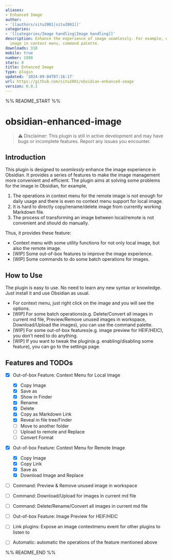 ```yaml
---
aliases:
- Enhanced Image
author:
- '[[authors/situ2001|situ2001]]'
categories:
- '[[categories/Image handling|Image handling]]'
description: Enhance the experience of image seamlessly. For example, operations for
  image in context menu, command palette.
downloads: 318
mobile: true
number: 1898
stars: 8
title: Enhanced Image
type: plugin
updated: '2024-09-04T07:16:17'
url: https://github.com/situ2001/obsidian-enhanced-image
version: 0.0.1
---
```


%% README_START %%

# obsidian-enhanced-image

> ⚠️ Disclaimer: This plugin is still in active development and may have bugs or incomplete features. Report any issues you encounter.

## Introduction

This plugin is designed to *seamlessly* enhance the image experience in Obsidian. It provides a series of features to make the image management more convenient and efficient. The plugin aims at solving some problems for the image in Obsidian, for example,

1. The operations in context menu for the remote image is not enough for daily usage and there is even no context menu support for local image.
2. It is hard to directly copy/rename/delete image from currently working Markdown file.
3. The process of transforming an image between local/remote is not convenient and should do manually.

Thus, it provides these feature:

- Context menu with some utility functions for not only local image, but also the remote image.
- [WIP] Some out-of-box features to improve the image experience.
- [WIP] Some commands to do some batch operations for images.

## How to Use

The plugin is easy to use. No need to learn any new syntax or knowledge. Just install it and use Obsidian as usual.

- For context menu, just right click on the image and you will see the options.
- [WIP] For some batch operations(e.g. Delete/Convert all images in current md file, Preview/Remove unused images in workspace, Download/Upload the images), you can use the command palette.
- [WIP] For some out-of-box features(e.g. image preview for HEIF/HEIC), you don't need to do anything.
- [WIP] If you want to tweak the plugin(e.g. enabling/disabling some feature), you can go to the settings page.

## Features and TODOs

- [x] Out-of-box Feature: Context Menu for Local Image
  - [x] Copy Image
  - [x] Save as
  - [x] Show in Finder
  - [x] Rename
  - [x] Delete
  - [x] Copy as Markdown Link
  - [x] Reveal in file tree/Finder
  - [ ] Move to another folder
  - [ ] Upload to remote and Replace
  - [ ] Convert Format
- [x] Out-of-box Feature: Context Menu for Remote Image
  - [x] Copy Image
  - [x] Copy Link
  - [x] Save as
  - [x] Download Image and Replace
- [ ] Command: Preview & Remove unused image in workspace
- [ ] Command: Download/Upload for images in current md file
- [ ] Command: Delete/Rename/Convert all images in current md file
- [ ] Out-of-box Feature: Image Preview for HEIF/HEIC
- [ ] Link plugins: Expose an image contextmenu event for other plugins to listen to
- [ ] Automatic: automatic the operations of the feature mentioned above


%% README_END %%
